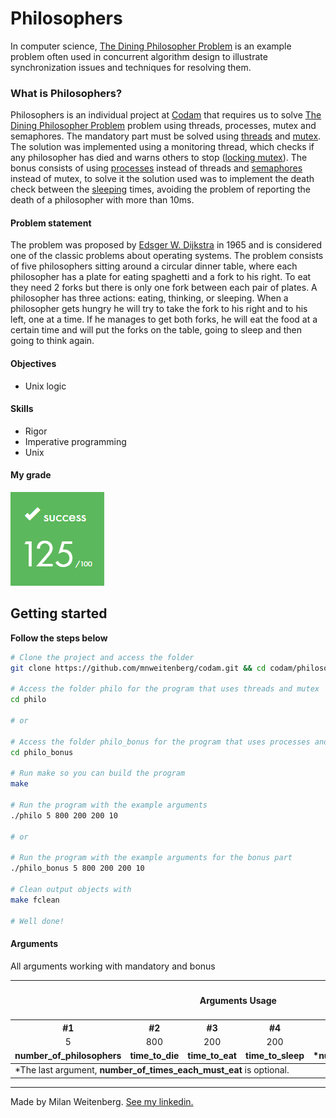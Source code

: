 # Philosophers
In computer science, [The Dining Philosopher Problem](https://en.wikipedia.org/wiki/Dining_philosophers_problem) is an example problem often used in concurrent algorithm design to illustrate synchronization issues and techniques for resolving them.

### What is Philosophers?
Philosophers is an individual project at [Codam](codam.nl) that requires us to solve [The Dining Philosopher Problem](https://en.wikipedia.org/wiki/Dining_philosophers_problem) problem using threads, processes, mutex and semaphores.
The mandatory part must be solved using [threads](https://man7.org/linux/man-pages/man7/pthreads.7.html) and [mutex](https://www.unix.com/man-page/linux/5/mutex/). The solution was implemented using a monitoring thread, which checks if any philosopher has died and warns others to stop ([locking mutex](https://linux.die.net/man/3/pthread_mutex_lock)).
The bonus consists of using [processes](https://stackoverflow.com/questions/200469/what-is-the-difference-between-a-process-and-a-thread#:~:text=A%20process%20is%20a%20collection,concurrently%20within%20the%20same%20process.) instead of threads and [semaphores](https://man7.org/linux/man-pages/man7/sem_overview.7.html) instead of mutex, to solve it the solution used was to implement the death check between the [sleeping](https://man7.org/linux/man-pages/man3/usleep.3.html) times, avoiding the problem of reporting the death of a philosopher with more than 10ms.

#### Problem statement
<p>
The problem was proposed by <a href="https://pt.wikipedia.org/wiki/Edsger_Dijkstra">Edsger W. Dijkstra</a> in 1965 and is considered one of the classic problems about operating systems.
The problem consists of five philosophers sitting around a circular dinner table, where each philosopher has a plate for eating spaghetti and a fork to his right. To eat they need 2 forks but there is only one fork between each pair of plates. A philosopher has three actions: eating, thinking, or sleeping. When a philosopher gets hungry he will try to take the fork to his right and to his left, one at a time. If he manages to get both forks, he will eat the food at a certain time and will put the forks on the table, going to sleep and then going to think again.
</p>

#### Objectives
- Unix logic

#### Skills
- Rigor
- Imperative programming
- Unix

#### My grade
<img src="../img/score125.png" width="150" height="150"/>


## Getting started
**Follow the steps below**
<!-- number_of_philosophers time_to_die
time_to_eat time_to_sleep [number_of_times_each_philosopher_must_eat] -->
```bash
# Clone the project and access the folder
git clone https://github.com/mnweitenberg/codam.git && cd codam/philosophers

# Access the folder philo for the program that uses threads and mutex
cd philo

# or

# Access the folder philo_bonus for the program that uses processes and semaphores
cd philo_bonus

# Run make so you can build the program
make

# Run the program with the example arguments
./philo 5 800 200 200 10

# or

# Run the program with the example arguments for the bonus part
./philo_bonus 5 800 200 200 10

# Clean output objects with
make fclean

# Well done!
```

#### Arguments
All arguments working with mandatory and bonus

<table>
    <thead>
        <tr>
            <th colspan=5><h4>Arguments Usage</h4></th>
        </tr>
        <tr>
            <th>#1</th>
            <th>#2</th>
            <th>#3</th>
            <th>#4</th>
            <th>#5</th>
        </tr>
        <tr>
            <td align="center">5</td>
            <td align="center">800</td>
            <td align="center">200</td>
            <td align="center">200</td>
            <td align="center">10</td>
        </tr>
        <tr>
            <td align="center"><strong>number_of_philosophers</strong></strong></td>
            <td align="center"><strong>time_to_die</strong></td>
            <td align="center"><strong>time_to_eat</strong></td>
            <td align="center"><strong>time_to_sleep</strong></td>
            <td align="center"><strong>*number_of_times_each_must_eat</strong></td>
        </tr>
    </thead>
    <tbody>
        <tr>
            <td colspan=5>*The last argument, <strong>number_of_times_each_must_eat</strong> is optional.</td>
		 </tr>
    </tbody>
</table>

---

Made by Milan Weitenberg. [See my linkedin.](https://www.linkedin.com/in/mnweitenberg/)
